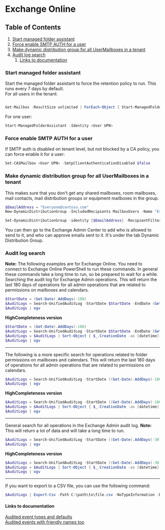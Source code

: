 # Exchange Online

## Table of Contents <!-- omit in toc -->

1. [Start managed folder assistant](#start-managed-folder-assistant)
2. [Force enable SMTP AUTH for a user](#force-enable-smtp-auth-for-a-user)
3. [Make dynamic distribution group for all UserMailboxes in a tenant](#make-dynamic-distribution-group-for-all-usermailboxes-in-a-tenant)
4. [Audit log search](#audit-log-search)
   1. [Links to documentation](#links-to-documentation)

### Start managed folder assistant

Start the managed folder assistant to force the retention policy to run. This runs every 7 days by default.  
For all users in the tenant:

```powershell

Get-Mailbox -ResultSize unlimited | ForEach-Object { Start-ManagedFolderAssistant -Identity $_.UserPrincipalName }

```

For one user:

```powershell
Start-ManagedFolderAssistant -Identity <User UPN>
```

### Force enable SMTP AUTH for a user

If SMTP auth is disabled on tenant level, but not blocked by a CA policy, you can force enable it for a user:

```powershell
Set-CASMailbox <User UPN> -SmtpClientAuthenticationDisabled $false
```

### Make dynamic distribution group for all UserMailboxes in a tenant

This makes sure that you don't get any shared mailboxes, room mailboxes, mail contacts, mail distribution groups or equipment mailboxes in the group.

```powershell
$EmailAddress = "Everyone@contoso.com"
New-DynamicDistributionGroup -IncludedRecipients MailboxUsers -Name "Everyone - Company name" -PrimarySmtpAddress $EmailAddress

Set-DynamicDistributionGroup -identity {$EmailAddress} -RecipientFilter {(-not(RecipientTypeDetailsValue -eq 'SharedMailbox')) -and (-not(RecipientTypeDetailsValue -eq 'RoomMailbox')) -and (-not(RecipientType -eq 'MailContact')) -and (-not(RecipientType -eq 'MailUniversalDistributionGroup'))  -and (-not(RecipientTypeDetailsValue -eq 'EquipmentMailbox'))}
```

You can then go to the Exchange Admin Center to add who is allowed to send to it, and who can approve emails sent to it. It's under the tab Dynamic Distribution Group.

### Audit log search

**Note:** The following examples are for Exchange Online. You need to connect to Exchange Online PowerShell to run these commands.
In general these commands take a long time to run, so be prepared to wait for a while.  
Searching the audit log for Exchange Admin operations. This will return the last 180 days of operations for all admin operations that are related to permissions on mailboxes and calendars.

```powershell
$StartDate = (Get-Date).AddDays(-180)
$AuditLogs = Search-UnifiedAuditLog -StartDate $StartDate -EndDate (Get-Date) -RecordType "ExchangeAdmin" -Operations "Add-MailboxPermission", "Get-MailboxPermission", "Remove-MailboxPermission", "Set-Mailbox", "Add-RecipientPermission", "Remove-RecipientPermission", "Get-RecipientPermission", AddFolderPermissions, ModifyFolderPermissions, RemoveFolderPermissions, Add-MailboxFolderPermission, Set-MailboxFolderPermission, Remove-MailboxFolderPermission -ResultSize 5000
$AuditLogs | ogv
```

**HighCompleteness version**

```powershell
$StartDate = (Get-Date).AddDays(-180)
$AuditLogs = Search-UnifiedAuditLog -StartDate $StartDate -EndDate (Get-Date) -RecordType "ExchangeAdmin" -Operations "Add-MailboxPermission", "Get-MailboxPermission", "Remove-MailboxPermission", "Set-Mailbox", "Add-RecipientPermission", "Remove-RecipientPermission", "Get-RecipientPermission", AddFolderPermissions, ModifyFolderPermissions, RemoveFolderPermissions, Add-MailboxFolderPermission, Set-MailboxFolderPermission, Remove-MailboxFolderPermission -HighCompleteness -Formatted -Verbose
$AuditLogs = $AuditLogs | Sort-Object { $_.CreationDate -as [datetime] }
$AuditLogs | ogv
```

---

The following is a more specific search for operations related to folder permissions on mailboxes and calendars. This will return the last 180 days of operations for all admin operations that are related to permissions on calendars.

```powershell
$AuditLogs = Search-UnifiedAuditLog -StartDate ((Get-Date).AddDays(-180)) -EndDate (Get-Date) -RecordType "ExchangeAdmin" -Operations AddFolderPermissions, ModifyFolderPermissions, RemoveFolderPermissions, Add-MailboxFolderPermission, Set-MailboxFolderPermission, Remove-MailboxFolderPermission -ResultSize 5000
$AuditLogs | ogv
```

**HighCompleteness version**

```powershell
$AuditLogs = Search-UnifiedAuditLog -StartDate ((Get-Date).AddDays(-180)) -EndDate (Get-Date) -RecordType "ExchangeAdmin" -Operations AddFolderPermissions, ModifyFolderPermissions, RemoveFolderPermissions, Add-MailboxFolderPermission, Set-MailboxFolderPermission, Remove-MailboxFolderPermission -HighCompleteness -Formatted -Verbose
$AuditLogs = $AuditLogs | Sort-Object { $_.CreationDate -as [datetime] }
$AuditLogs | ogv
```

---

General search for all operations in the Exchange Admin audit log. **Note:** This will return a lot of data and will take a long time to run.

```powershell
$AuditLogs = Search-UnifiedAuditLog -StartDate ((Get-Date).AddDays(-30)) -EndDate (Get-Date) -RecordType "ExchangeAdmin" -ResultSize 5000 | Where-Object {$_.Operations -ne "Set-ConditionalAccessPolicy" -and $_.Operations -ne "Set-TransportRule"}
$AuditLogs | ogv
```

**HighCompleteness version**

```powershell
$AuditLogs = Search-UnifiedAuditLog -StartDate ((Get-Date).AddDays(-30)) -EndDate (Get-Date) -RecordType "ExchangeAdmin" -HighCompleteness -Formatted -Verbose | Where-Object {$_.Operations -ne "Set-ConditionalAccessPolicy" -and $_.Operations -ne "Set-TransportRule"}
$AuditLogs = $AuditLogs | Sort-Object { $_.CreationDate -as [datetime] }
$AuditLogs | ogv
```

---

If you want to export to a CSV file, you can use the following command:

```powershell
$AuditLogs | Export-Csv -Path C:\path\to\file.csv -NoTypeInformation -Delimiter ";" -Encoding UTF8
```

#### Links to documentation

[Audited event types and defaults](https://learn.microsoft.com/en-us/purview/audit-mailboxes#mailbox-actions-for-user-mailboxes-and-shared-mailboxes)  
[Audited events with friendly names too](https://learn.microsoft.com/en-us/purview/audit-log-activities#exchange-mailbox-activities)
